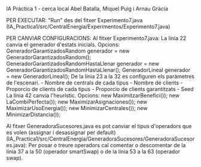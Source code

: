 IA Pràctica 1 - cerca local
Abel Batalla, Miquel Puig i Arnau Gràcia

PER EXECUTAR:
"Run" des del fitxer Experimento7.java
(IA_Practica1/src/CentralEnergia/Experimentos/Experimento7.java)


PER CANVIAR CONFIGURACIONS:
  Al fitxer Experimento7.java:
    La línia 22 canvia el generador d'estats inicials. Opcions:
          GeneradorGarantizadosRandom generador = new GeneradorGarantizadosRandom();
          GeneradorGarantizadosRandomHastaLlenar generador = new GeneradorGarantizadosRandomHastaLlenar();
          GeneradorLineal generador = new GeneradorLineal();
    De la línia 23 a la 32 es configuren els paràmetres de l'escenari.
      - Nombre de centrals de cada tipus
      - Nombre de clients
      - Proporcio de clients de cada tipus
      - Proporcio de clients garantitzats
      - Seed
    La línia 42 canvia l'heurístic. Opcions:
           new MaximitzarBenefici());
           new LaCombiPerfecta());
           new MaximizarAsignaciones());
           new MaximizarUsoEnergia());
           new MinimizarCentrales());
           new MinimizarDistancia());
           
  Al fitxer GeneradoraSucesores.java es pot canviar el tipus d'operadors que es volen (assignar i desassignar  per default)  (IA_Practica1/src/CentralEnergia/GeneradoraSucesores/GeneradoraSucesores.java):
    Per posar o treure operadors cal comentar o descomentar de la línia 37 a la 50 (operador smartSwap) o de la línia 53 a la 63 (operador swap).

